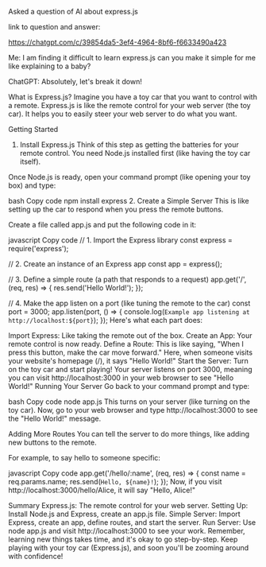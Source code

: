 
Asked a question of AI about express.js

link to question and answer:

https://chatgpt.com/c/39854da5-3ef4-4964-8bf6-f6633490a423

Me: I am finding it difficult to learn express.js can you make it simple for me like explaining to a baby?

ChatGPT:
Absolutely, let's break it down!

What is Express.js?
Imagine you have a toy car that you want to control with a remote. Express.js is like the remote control for your web server (the toy car). It helps you to easily steer your web server to do what you want.

Getting Started
1. Install Express.js
Think of this step as getting the batteries for your remote control.
You need Node.js installed first (like having the toy car itself).

Once Node.js is ready, open your command prompt (like opening your toy box) and type:

bash
Copy code
npm install express
2. Create a Simple Server
This is like setting up the car to respond when you press the remote buttons.

Create a file called app.js and put the following code in it:

javascript
Copy code
// 1. Import the Express library
const express = require('express');

// 2. Create an instance of an Express app
const app = express();

// 3. Define a simple route (a path that responds to a request)
app.get('/', (req, res) => {
  res.send('Hello World!');
});

// 4. Make the app listen on a port (like tuning the remote to the car)
const port = 3000;
app.listen(port, () => {
  console.log(`Example app listening at http://localhost:${port}`);
});
Here's what each part does:

Import Express: Like taking the remote out of the box.
Create an App: Your remote control is now ready.
Define a Route: This is like saying, "When I press this button, make the car move forward." Here, when someone visits your website's homepage (/), it says "Hello World!"
Start the Server: Turn on the toy car and start playing! Your server listens on port 3000, meaning you can visit http://localhost:3000 in your web browser to see "Hello World!"
Running Your Server
Go back to your command prompt and type:

bash
Copy code
node app.js
This turns on your server (like turning on the toy car). Now, go to your web browser and type http://localhost:3000 to see the "Hello World!" message.

Adding More Routes
You can tell the server to do more things, like adding new buttons to the remote.

For example, to say hello to someone specific:

javascript
Copy code
app.get('/hello/:name', (req, res) => {
  const name = req.params.name;
  res.send(`Hello, ${name}!`);
});
Now, if you visit http://localhost:3000/hello/Alice, it will say "Hello, Alice!"

Summary
Express.js: The remote control for your web server.
Setting Up: Install Node.js and Express, create an app.js file.
Simple Server: Import Express, create an app, define routes, and start the server.
Run Server: Use node app.js and visit http://localhost:3000 to see your work.
Remember, learning new things takes time, and it's okay to go step-by-step. Keep playing with your toy car (Express.js), and soon you'll be zooming around with confidence!







